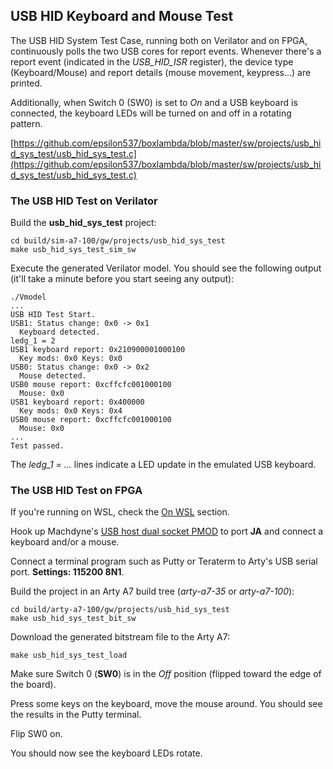 ## USB HID Keyboard and Mouse Test

The USB HID System Test Case, running both on Verilator and on FPGA, continuously polls the two USB cores for report events. Whenever there's a report event (indicated in the *USB_HID_ISR* register), the device type (Keyboard/Mouse) and report details (mouse movement, keypress...) are printed.

Additionally, when Switch 0 (SW0) is set to *On* and a USB keyboard is connected, the keyboard LEDs will be turned on and off in a rotating pattern.

[https://github.com/epsilon537/boxlambda/blob/master/sw/projects/usb_hid_sys_test/usb_hid_sys_test.c](https://github.com/epsilon537/boxlambda/blob/master/sw/projects/usb_hid_sys_test/usb_hid_sys_test.c)

### The USB HID Test on Verilator

Build the **usb_hid_sys_test** project:

```
cd build/sim-a7-100/gw/projects/usb_hid_sys_test
make usb_hid_sys_test_sim_sw
```

Execute the generated Verilator model. You should see the following output (it'll take a minute before you start seeing any output):

```
./Vmodel
...
USB HID Test Start.
USB1: Status change: 0x0 -> 0x1
  Keyboard detected.
ledg_1 = 2
USB1 keyboard report: 0x210900001000100
  Key mods: 0x0 Keys: 0x0
USB0: Status change: 0x0 -> 0x2
  Mouse detected.
USB0 mouse report: 0xcffcfc001000100
  Mouse: 0x0
USB1 keyboard report: 0x400000
  Key mods: 0x0 Keys: 0x4
USB0 mouse report: 0xcffcfc001000100
  Mouse: 0x0
...
Test passed.
```

The *ledg_1 = ...* lines indicate a LED update in the emulated USB keyboard.

### The USB HID Test on FPGA

If you're running on WSL, check the [On WSL](https://boxlambda.readthedocs.io/en/latest/installation/#on-wsl) section.

Hook up Machdyne's [USB host dual socket PMOD](https://machdyne.com/product/usb-host-dual-socket-pmod/) to port **JA** and connect a keyboard and/or a mouse.

Connect a terminal program such as Putty or Teraterm to Arty's USB serial port. **Settings: 115200 8N1**.

Build the project in an Arty A7 build tree (*arty-a7-35* or *arty-a7-100*):

```
cd build/arty-a7-100/gw/projects/usb_hid_sys_test
make usb_hid_sys_test_bit_sw
```

Download the generated bitstream file to the Arty A7:

```
make usb_hid_sys_test_load
```

Make sure Switch 0 (**SW0**) is in the *Off* position (flipped toward the edge of the board).

Press some keys on the keyboard, move the mouse around. You should see the results in the Putty terminal.

Flip SW0 on.

You should now see the keyboard LEDs rotate.

